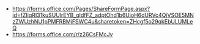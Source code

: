 - https://forms.office.com/Pages/ShareFormPage.aspx?id=fZIiqRI31kuSUUlrEYB_qIdfFZ_adptOhd1b6UioH6dURVc4QjVSOE5MNzZWUzhNU1pPMFRBMjFSWC4u&sharetoken=ZHcgf5o29qkEbULUMLeQ
- https://forms.office.com/r/z26CsFMcJv
